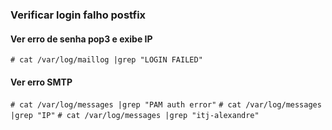 ### Verificar login falho postfix ###

#### Ver erro de senha pop3 e exibe IP ####
```# cat /var/log/maillog |grep "LOGIN FAILED"```

#### Ver erro SMTP ####
```# cat /var/log/messages |grep "PAM auth error"```
```# cat /var/log/messages |grep "IP"```
```# cat /var/log/messages |grep "itj-alexandre"```
